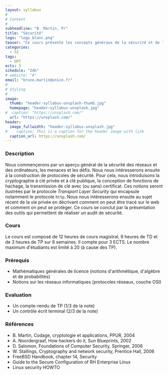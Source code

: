 ```yaml
---
layout: syllabus
#
# Content
#
subheadline: "B. Martin, Pr"
title: "Sécurité"
logo: "logo_blanc.png"
teaser: "Ce cours présente les concepts généraux de la sécurité et de la vie privée selon différents points de vue."
categories:
  - S2
tags:
  - OPT
ects: 3
schedule: "24h"
# website: "#"
email: "bruno.martin@unice.fr"
#
# Styling
#
image:
  thumb: "header-syllabus-unsplash-thumb.jpg"
  homepage: "header-syllabus-unsplash.jpg"
#  caption: "https://unsplash.com/"
  url: "https://unsplash.com/"
header:
  image_fullwidth: "header-syllabus-unsplash.jpg"
#    caption: This is a caption for the header image with link
  caption_url: https://unsplash.com/  
---
```


### Description ###

Nous commençerons par un aperçu
général de la sécurité des réseaux et des ordinateurs, les menaces et
les défis. Nous nous intéresserons ensuite à la construction de
protocoles de sécurité. Pour cela, nous introduisons la cryptographie
à clé privée et à clé publique, la conception de fonctions de hachage,
la transmission de clé avec (ou sans) certificat. Ces notions seront
ilustrées par le protocole *Transport Layer Security* qui encapsule
notamment le protocole `http`. Nous nous intéresserons ensuite au
sujet récent de la vie privée en décrivant comment on peut être tracé
sur le web et comment on peut se protéger. Ce cours se conclut par la
présentation des outils qui permettent de réaliser un audit de
sécurité.

### Cours ###

Le cours est composé de 12 heures de cours magistral, 9 heures de TD
et de 3 heures de TP sur 8 semaines. Il compte pour 3 ECTS. Le nombre
maximum d'étudiants est limité à 20 (à cause des TP).

### Prérequis ###

- Mathématiques générales de licence (notions d'arithmétique, d'algèbre
et de probabilités)
- Notions sur les réseaux informatiques (protocoles réseaux, couche
OSI)

### Evaluation ###

-   Un compte-rendu de TP (1/3 de la note)
-   Un contrôle écrit terminal (2/3 de la note)

### Références ###

-   B. Martin, Codage, cryptologie et applications, PPUR, 2004
-   A. Noordergraaf, How hackers do it, Sun Blueprints, 2002
-   D. Salomon, Foundations of Computer Security, Springer, 2006
-   W. Stallings, Cryptography and network security, Prentice Hall, 2006
-   FreeBSD Handbook, chapter 14, Security
-   Guide to the Secure Configuration of RH Enterprise Linux
-   Linux security HOWTO

